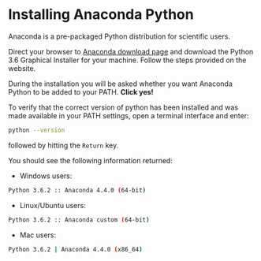 # Installing Anaconda Python

Anaconda is a pre-packaged Python distribution for scientific users.

Direct your browser to [Anaconda download page](https://www.continuum.io/downloads) and download the Python 3.6 Graphical Installer for your machine.
Follow the steps provided on the website.

During the installation you will be asked whether you want Anaconda Python to be added to your PATH. **Click yes!**

To verify that the correct version of python has been installed and was made available in your PATH settings, open a terminal interface and enter:
```bash
python --version
```
followed by hitting the `Return` key.

You should see the following information returned:

*   Windows users:
```bash
Python 3.6.2 :: Anaconda 4.4.0 (64-bit)
```
*   Linux/Ubuntu users:
```bash
Python 3.6.2 :: Anaconda custom (64-bit)
```
*   Mac users:
```bash
Python 3.6.2 | Anaconda 4.4.0 (x86_64)
```
